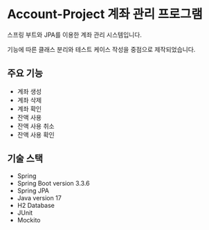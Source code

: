 # Account-Project 계좌 관리 프로그램
스프링 부트와 JPA를 이용한 계좌 관리 시스템입니다.

기능에 따른 클래스 분리와 테스트 케이스 작성을 중점으로 제작되었습니다.

## 주요 기능
- 계좌 생성
- 계좌 삭제
- 계좌 확인
- 잔액 사용
- 잔액 사용 취소
- 잔액 사용 확인

## 기술 스택
- Spring
- Spring Boot version 3.3.6
- Spring JPA
- Java version 17
- H2 Database
- JUnit
- Mockito